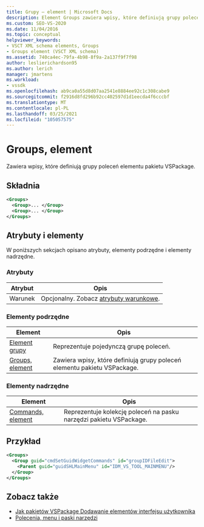 ```yaml
---
title: Grupy — element | Microsoft Docs
description: Element Groups zawiera wpisy, które definiują grupy poleceń elementu pakietu VSPackage. Ten artykuł zawiera przykład.
ms.custom: SEO-VS-2020
ms.date: 11/04/2016
ms.topic: conceptual
helpviewer_keywords:
- VSCT XML schema elements, Groups
- Groups element (VSCT XML schema)
ms.assetid: 740ca4ec-79fa-4b98-8f9a-2a137f9f7f98
author: leslierichardson95
ms.author: lerich
manager: jmartens
ms.workload:
- vssdk
ms.openlocfilehash: ab9ca0a55d8d07aa2541e8884ee92c1c308cabe9
ms.sourcegitcommit: f2916d8fd296b92cc402597d1d1eecda4f6cccbf
ms.translationtype: MT
ms.contentlocale: pl-PL
ms.lasthandoff: 03/25/2021
ms.locfileid: "105057575"
---
```

# <a name="groups-element"></a>Groups, element
Zawiera wpisy, które definiują grupy poleceń elementu pakietu VSPackage.

## <a name="syntax"></a>Składnia

```xml
<Groups>
  <Group>... </Group>
  <Group>... </Group>
</Groups>
```

## <a name="attributes-and-elements"></a>Atrybuty i elementy
 W poniższych sekcjach opisano atrybuty, elementy podrzędne i elementy nadrzędne.

### <a name="attributes"></a>Atrybuty

|Atrybut|Opis|
|---------------|-----------------|
|Warunek|Opcjonalny. Zobacz [atrybuty warunkowe](../extensibility/vsct-xml-schema-conditional-attributes.md).|

### <a name="child-elements"></a>Elementy podrzędne

|Element|Opis|
|-------------|-----------------|
|[Element grupy](../extensibility/group-element.md)|Reprezentuje pojedynczą grupę poleceń.|
|[Groups, element](../extensibility/groups-element.md)|Zawiera wpisy, które definiują grupy poleceń elementu pakietu VSPackage.|

### <a name="parent-elements"></a>Elementy nadrzędne

|Element|Opis|
|-------------|-----------------|
|[Commands, element](../extensibility/commands-element.md)|Reprezentuje kolekcję poleceń na pasku narzędzi pakietu VSPackage.|

## <a name="example"></a>Przykład

```xml
<Groups>
  <Group guid="cmdSetGuidWidgetCommands" id="groupIDFileEdit">
    <Parent guid="guidSHLMainMenu" id="IDM_VS_TOOL_MAINMENU"/>
  </Group>
</Groups>
```

## <a name="see-also"></a>Zobacz także
- [Jak pakietów VSPackage Dodawanie elementów interfejsu użytkownika](../extensibility/internals/how-vspackages-add-user-interface-elements.md)
- [Polecenia, menu i paski narzędzi](../extensibility/internals/commands-menus-and-toolbars.md)
